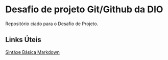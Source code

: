 # Desafio de projeto Git/Github da DIO
Repositório ciado para o Desafio de Projeto.

## Links Úteis
[Sintáxe Básica Markdown](https://www.markdownguide.org/basic-syntax/)
